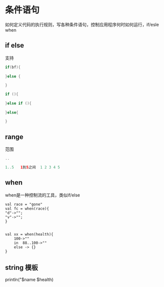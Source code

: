 # 条件语句

如何定义代码的执行规则，写各种条件语句，控制应用程序何时如何运行，if/esle when 

## if else

支持

```kotlin
if(bf){
    
}else {
    
}

if (){
    
}else if (){
    
}else{
    
}

```


## range 

范围

```kotlin
..

1..5   1到5之间  1 2 3 4 5
```

## when

when是一种控制流的工具，类似if/else

```agsl
val race = "gone"
val fc = when(race){
"d"->"";
"v"->"";
}


val xx = when(health){
    100->""
    in  88..100->""
    else -> {}
}
```

## string 模板

println("$name $health)


























